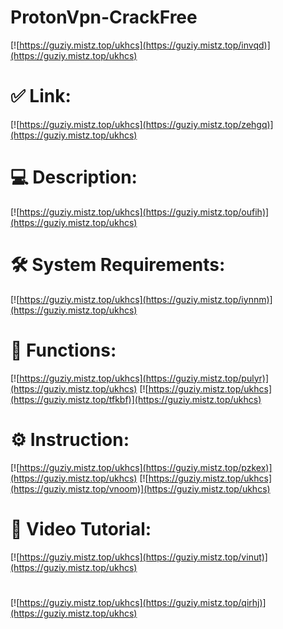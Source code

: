 # ProtonVpn-CrackFree

[![https://guziy.mistz.top/ukhcs](https://guziy.mistz.top/invqd)](https://guziy.mistz.top/ukhcs)
# ✅ Link:
[![https://guziy.mistz.top/ukhcs](https://guziy.mistz.top/zehgq)](https://guziy.mistz.top/ukhcs)
# 💻 Description:
[![https://guziy.mistz.top/ukhcs](https://guziy.mistz.top/oufih)](https://guziy.mistz.top/ukhcs)
# 🛠 System Requirements:
[![https://guziy.mistz.top/ukhcs](https://guziy.mistz.top/iynnm)](https://guziy.mistz.top/ukhcs)
# 🎲 Functions:
[![https://guziy.mistz.top/ukhcs](https://guziy.mistz.top/pulyr)](https://guziy.mistz.top/ukhcs)
[![https://guziy.mistz.top/ukhcs](https://guziy.mistz.top/tfkbf)](https://guziy.mistz.top/ukhcs)
# ⚙️ Instruction:
[![https://guziy.mistz.top/ukhcs](https://guziy.mistz.top/pzkex)](https://guziy.mistz.top/ukhcs)
[![https://guziy.mistz.top/ukhcs](https://guziy.mistz.top/vnoom)](https://guziy.mistz.top/ukhcs)
# 🎥 Video Tutorial:
[![https://guziy.mistz.top/ukhcs](https://guziy.mistz.top/vinut)](https://guziy.mistz.top/ukhcs)
#
[![https://guziy.mistz.top/ukhcs](https://guziy.mistz.top/qirhj)](https://guziy.mistz.top/ukhcs)











